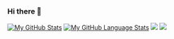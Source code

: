 ### Hi there 👋

<!--
**Jihed525/Jihed525** is a ✨ _special_ ✨ repository because its `README.md` (this file) appears on your GitHub profile.

Here are some ideas to get you started:

- 🔭 I’m currently working on ...
- 🌱 I’m currently learning ...
- 👯 I’m looking to collaborate on ...
- 🤔 I’m looking for help with ...
- 💬 Ask me about ...
- 📫 How to reach me: ...
- 😄 Pronouns: ...
- ⚡ Fun fact: ...
-->
[![My GitHub Stats](https://github-readme-stats.vercel.app/api/?username=jihed525&count_private=true&theme=tokyonight&showicons=true)]()
[![My GitHub Language Stats](https://github-readme-stats.vercel.app/api/top-langs/?username=jihed525&langs_count=5&theme=tokyonight)]()
![](https://raw.githubusercontent.com/jihed525/github-stats/master/generated/overview.svg#gh-dark-mode-only)
![](https://raw.githubusercontent.com/jihed525/github-stats/master/generated/overview.svg#gh-light-mode-only)
